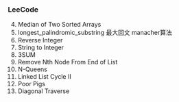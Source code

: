 ### LeeCode 
4. Median of Two Sorted Arrays
6. longest_palindromic_substring  最大回文 manacher算法
7. Reverse Integer
8. String to Integer
15. 3SUM
19. Remove Nth Node From End of List
51. N-Queens
142. Linked List Cycle II
458. Poor Pigs
498. Diagonal Traverse